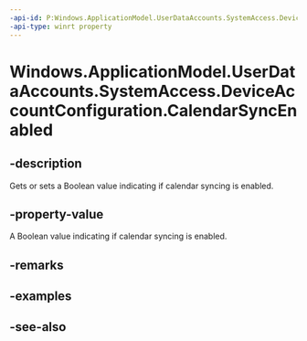 ```yaml
---
-api-id: P:Windows.ApplicationModel.UserDataAccounts.SystemAccess.DeviceAccountConfiguration.CalendarSyncEnabled
-api-type: winrt property
---
```


<!-- Property syntax
public bool CalendarSyncEnabled { get;  set; }
-->

# Windows.ApplicationModel.UserDataAccounts.SystemAccess.DeviceAccountConfiguration.CalendarSyncEnabled

## -description
Gets or sets a Boolean value indicating if calendar syncing is enabled.

## -property-value
A Boolean value indicating if calendar syncing is enabled.

## -remarks

## -examples

## -see-also
